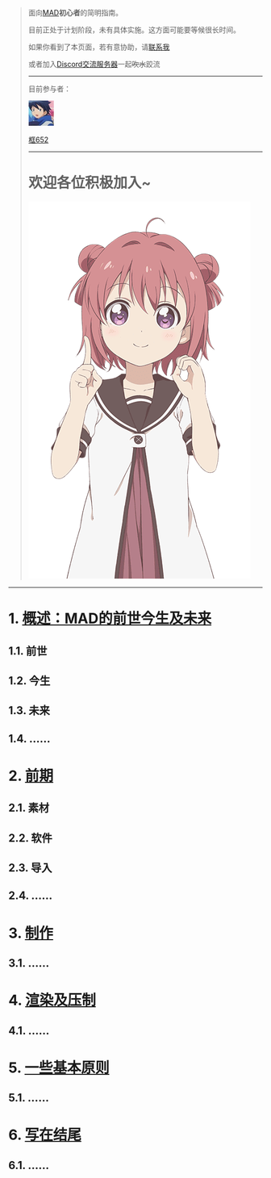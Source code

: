 > 面向[MAD](https://zh.wikipedia.org/wiki/MAD%E7%89%87)**初心者**的简明指南。
> 
> 目前正处于计划阶段，未有具体实施。这方面可能要等候很长时间。
> 
> 如果你看到了本页面，若有意协助，请[联系我](mailto:ruslan2kiev@gmail.com)
> 
> 或者加入[Discord交流服务器](https://discord.gg/nSaDa7k)一起~~吹水~~跤流
> 
> ----
> 目前参与者：
> 
>![k652](resource/images/pfp/k652.png) 
> 
>[框652](https://space.bilibili.com/13791159)
> 
> ----
> # 欢迎各位积极加入~
> ![akarin](resource/images/akarin.png)
-----

# 1. [概述：MAD的前世今生及未来](resource/text/overview.md)
## 1.1. 前世
## 1.2. 今生
## 1.3. 未来
## 1.4. ……
# 2. [前期](resource/text/ini.md)
## 2.1. 素材
## 2.2. 软件
## 2.3. 导入
## 2.4. ……
# 3. [制作](resource/text/main.md)
## 3.1. ……
# 4. [渲染及压制](resource/text/out.md)
## 4.1. ……
# 5. [一些基本原则](resource/text/basics.md)
## 5.1. ……
# 6. [写在结尾](resource/text/nonsns.md)
## 6.1. ……
